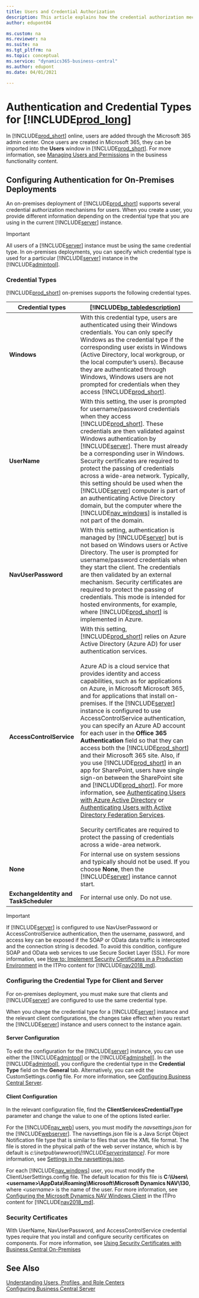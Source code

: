 ```yaml
---
title: Users and Credential Authorization
description: This article explains how the credential authorization mechanism works for users of Business Central and how to configure credential types for on-premises.
author: edupont04

ms.custom: na
ms.reviewer: na
ms.suite: na
ms.tgt_pltfrm: na
ms.topic: conceptual
ms.service: "dynamics365-business-central"
ms.author: edupont
ms.date: 04/01/2021

---
```

# Authentication and Credential Types for [!INCLUDE[prod_long](../developer/includes/prod_long.md)]  

In [!INCLUDE[prod_short](../developer/includes/prod_short.md)] online, users are added through the Microsoft 365 admin center. Once users are created in Microsoft 365, they can be imported into the **Users** window in [!INCLUDE[prod_short](../developer/includes/prod_short.md)]. For more information, see [Managing Users and Permissions](/dynamics365/business-central/ui-how-users-permissions) in the business functionality content.  

## Configuring Authentication for On-Premises Deployments
An on-premises deployment of [!INCLUDE[prod_short](../developer/includes/prod_short.md)] supports several credential authorization mechanisms for users. When you create a user, you provide different information depending on the credential type that you are using in the current [!INCLUDE[server](../developer/includes/server.md)] instance.

> [!IMPORTANT]  
> All users of a [!INCLUDE[server](../developer/includes/server.md)] instance must be using the same credential type. In on-premises deployments, you can specify which credential type is used for a particular [!INCLUDE[server](../developer/includes/server.md)] instance in the [!INCLUDE[admintool](../developer/includes/admintool.md)].  

### Credential Types  
[!INCLUDE[prod_short](../developer/includes/prod_short.md)] on-premises supports the following credential types.  

|Credential types|[!INCLUDE[bp_tabledescription](../developer/includes/bp_tabledescription_md.md)]|  
|----------------------|---------------------------------------|  
|**Windows**|With this credential type, users are authenticated using their Windows credentials. You can only specify Windows as the credential type if the corresponding user exists in Windows \(Active Directory, local workgroup, or the local computer’s users\). Because they are authenticated through Windows, Windows users are not prompted for credentials when they access [!INCLUDE[prod_short](../developer/includes/prod_short.md)].|  
|**UserName**|With this setting, the user is prompted for username/password credentials when they access [!INCLUDE[prod_short](../developer/includes/prod_short.md)]. These credentials are then validated against Windows authentication by [!INCLUDE[server](../developer/includes/server.md)]. There must already be a corresponding user in Windows. Security certificates are required to protect the passing of credentials across a wide-area network. Typically, this setting should be used when the [!INCLUDE[server](../developer/includes/server.md)] computer is part of an authenticating Active Directory domain, but the computer where the [!INCLUDE[nav_windows](../developer/includes/nav_windows_md.md)] is installed is not part of the domain.|  
|**NavUserPassword**|With this setting, authentication is managed by [!INCLUDE[server](../developer/includes/server.md)] but is not based on Windows users or Active Directory. The user is prompted for username/password credentials when they start the client. The credentials are then validated by an external mechanism. Security certificates are required to protect the passing of credentials. This mode is intended for hosted environments, for example, where [!INCLUDE[prod_short](../developer/includes/prod_short.md)] is implemented in Azure.|  
|**AccessControlService**|With this setting, [!INCLUDE[prod_short](../developer/includes/prod_short.md)] relies on Azure Active Directory \(Azure AD\) for user authentication services.<br /><br /> Azure AD is a cloud service that provides identity and access capabilities, such as for applications on Azure, in Microsoft Microsoft 365, and for applications that install on-premises. If the [!INCLUDE[server](../developer/includes/server.md)] instance is configured to use AccessControlService authentication, you can specify an Azure AD account for each user in the **Office 365 Authentication** field so that they can access both the [!INCLUDE[prod_short](../developer/includes/prod_short.md)] and their Microsoft 365 site. Also, if you use [!INCLUDE[prod_short](../developer/includes/prod_short.md)] in an app for SharePoint, users have single sign-on between the SharePoint site and [!INCLUDE[prod_short](../developer/includes/prod_short.md)]. For more information, see [Authenticating Users with Azure Active Directory](Authenticating-Users-with-Azure-Active-Directory.md) or [Authenticating Users with Active Directory Federation Services](authenticating-users-with-active-directory-federation-service.md).<br /><br />Security certificates are required to protect the passing of credentials across a wide-area network. |  
|**None**| For internal use on system sessions and typically should not be used. If you choose **None**, then the [!INCLUDE[server](../developer/includes/server.md)] instance cannot start.|
|**ExchangeIdentity and TaskScheduler**| For internal use only. Do not use.|

> [!IMPORTANT]  
>  If [!INCLUDE[server](../developer/includes/server.md)] is configured to use NavUserPassword or AccessControlService authentication, then the username, password, and access key can be exposed if the SOAP or OData data traffic is intercepted and the connection string is decoded. To avoid this condition, configure SOAP and OData web services to use Secure Socket Layer \(SSL\). For more information, see [How to: Implement Security Certificates in a Production Environment](/dynamics-nav/How-to--Implement-Security-Certificates-in-a-Production-Environment) in the ITPro content for [!INCLUDE[nav2018_md](../developer/includes/nav2018_md.md)].  

### Configuring the Credential Type for Client and Server  
For on-premises deployment, you must make sure that clients and [!INCLUDE[server](../developer/includes/server.md)] are configured to use the same credential type.  

When you change the credential type for a [!INCLUDE[server](../developer/includes/server.md)] instance and the relevant client configurations, the changes take effect when you restart the [!INCLUDE[server](../developer/includes/server.md)] instance and users connect to the instance again.  

#### Server Configuration

To edit the configuration for the [!INCLUDE[server](../developer/includes/server.md)] instance, you can use either the [!INCLUDE[admintool](../developer/includes/admintool.md)] or the [!INCLUDE[adminshell](../developer/includes/adminshell.md)]. In the [!INCLUDE[admintool](../developer/includes/admintool.md)], you configure the credential type in the **Credential Type** field on the **General** tab. Alternatively, you can edit the CustomSettings.config file. For more information, see [Configuring Business Central Server](configure-server-instance.md).  

<!--
> [!IMPORTANT]  
>  When [!INCLUDE[server](../developer/includes/server.md)] services are deployed on Azure but not as part of [!INCLUDE[prod_short](../developer/includes/prod_short.md)] online, you must configure them on Azure. For more information, see [How to: Open Microsoft Dynamics NAV Clients that Connect to Microsoft Dynamics NAV on Microsoft Azure](/dynamics-nav/How-to--Open-Microsoft-Dynamics-NAV-Clients-that-Connect-to-Microsoft-Dynamics-NAV-on-Microsoft-Azure) in the ITPro content for [!INCLUDE[nav2018_md](../developer/includes/nav2018_md.md)].  
-->
#### Client Configuration

In the relevant configuration file, find the **ClientServicesCredentialType** parameter and change the value to one of the options listed earlier.  

For the [!INCLUDE[nav_web](../developer/includes/nav_web_md.md)] users, you must modify the *navsettings.json* for the [!INCLUDE[webserver](../developer/includes/webserver.md)]. The navsettings.json file is a Java Script Object Notification file type that is similar to files that use the XML file format. The file is stored in the physical path of the web server instance, which is by default is *c:\inetpub\\wwwroot\\[!INCLUDE[serverinstance](../developer/includes/serverinstance.md)]*. For more information, see [Settings in the navsettings.json](configure-web-server.md#Settings).  

For each [!INCLUDE[nav_windows](../developer/includes/nav_windows_md.md)] user, you must modify the ClientUserSettings.config file. The default location for this file is **C:\\Users\\\<username>\\AppData\\Roaming\\Microsoft\\Microsoft Dynamics NAV\\130**, where *\<username>* is the name of the user. For more information, see [Configuring the Microsoft Dynamics NAV Windows Client](/dynamics-nav/configuring-the-windows-client) in the ITPro content for [!INCLUDE[nav2018_md](../developer/includes/nav2018_md.md)]. 

### Security Certificates 
With UserName, NavUserPassword, and AccessControlService credential types require that you install and configure security certificates on components. For more information, see [Using Security Certificates with Business Central On-Premises](../deployment/implement-security-certificates-production-environment.md)

## See Also  

[Understanding Users, Profiles, and Role Centers](/dynamics365/business-central/admin-users-profiles-roles)  
[Configuring Business Central Server](configure-server-instance.md)  
<!--[Business Central Windows PowerShell Cmdlets](/powershell/business-central/overview.md)-->  
